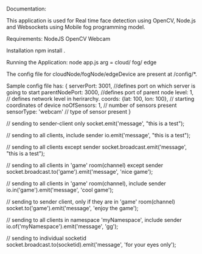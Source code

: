Documentation:

This application is used for Real time face detection using OpenCV, Node.js and Websockets
using Mobile fog programming model.


Requirements:
NodeJS
OpenCV
Webcam

Installation
npm install .

Running the Application:
node app.js <arg>
arg = cloud/ fog/ edge

The config file for cloudNode/fogNode/edgeDevice are present at /config/*.

Sample config file has:
{
  serverPort: 3001, //defines port on which server is going to start
  parentNodePort: 3000, //defines port of parent node
  level: 1, // defines network level in herirarchy.
  coords: {lat: 100, lon: 100}, // starting coordinates of device
  noOfSensors: 1, // number of sensors present
  sensorType: 'webcam' // type of sensor present
}


// sending to sender-client only
 socket.emit('message', "this is a test");

 // sending to all clients, include sender
 io.emit('message', "this is a test");

 // sending to all clients except sender
 socket.broadcast.emit('message', "this is a test");

 // sending to all clients in 'game' room(channel) except sender
 socket.broadcast.to('game').emit('message', 'nice game');

 // sending to all clients in 'game' room(channel), include sender
 io.in('game').emit('message', 'cool game');

 // sending to sender client, only if they are in 'game' room(channel)
 socket.to('game').emit('message', 'enjoy the game');

 // sending to all clients in namespace 'myNamespace', include sender
 io.of('myNamespace').emit('message', 'gg');

 // sending to individual socketid
 socket.broadcast.to(socketid).emit('message', 'for your eyes only');